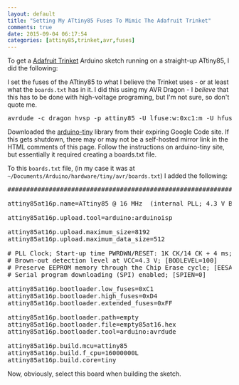 ```yaml
---
layout: default
title: "Setting My ATtiny85 Fuses To Mimic The Adafruit Trinket"
comments: true
date: 2015-09-04 06:17:54
categories: [attiny85,trinket,avr,fuses]
---
```


To get a [Adafruit Trinket](https://www.adafruit.com/products/2000) Arduino sketch running on a straight-up ATtiny85, I did the following:

I set the fuses of the ATtiny85 to what I believe the Trinket uses - or at least what the `boards.txt` has in it. I did this using my AVR Dragon - I *believe* that this has to be done with high-voltage programing, but I'm not sure, so don't quote me.

<pre>
avrdude -c dragon_hvsp -p attiny85 -U lfuse:w:0xc1:m -U hfuse:w:0xd4:m -U efuse:w:0xff:m -P usb
</pre>

Downloaded the [arduino-tiny](https://code.google.com/p/arduino-tiny/) library from their expiring Google Code site. If this gets shutdown, there may or may not be a self-hosted mirror link in the HTML comments of this page. Follow the instructions on arduino-tiny site, but essentially it required creating a boards.txt file.

<!--
I backed up here because google code is shutting down... http://media.jaywiggins.com.s3.amazonaws.com/files/arduino-tiny-0150-0020.zip
-->

To this `boards.txt` file, (in my case it was at `~/Documents/Arduino/hardware/tiny/avr/boards.txt`) I added the following:

<pre>
###########################################################################

attiny85at16p.name=ATtiny85 @ 16 MHz  (internal PLL; 4.3 V BOD)

attiny85at16p.upload.tool=arduino:arduinoisp

attiny85at16p.upload.maximum_size=8192
attiny85at16p.upload.maximum_data_size=512

# PLL Clock; Start-up time PWRDWN/RESET: 1K CK/14 CK + 4 ms; [CKSEL=0001 SUT=00]
# Brown-out detection level at VCC=4.3 V; [BODLEVEL=100]
# Preserve EEPROM memory through the Chip Erase cycle; [EESAVE=0]
# Serial program downloading (SPI) enabled; [SPIEN=0]

attiny85at16p.bootloader.low_fuses=0xC1
attiny85at16p.bootloader.high_fuses=0xD4
attiny85at16p.bootloader.extended_fuses=0xFF

attiny85at16p.bootloader.path=empty
attiny85at16p.bootloader.file=empty85at16.hex
attiny85at16p.bootloader.tool=arduino:avrdude

attiny85at16p.build.mcu=attiny85
attiny85at16p.build.f_cpu=16000000L
attiny85at16p.build.core=tiny
</pre>

Now, obviously, select this board when building the sketch.



